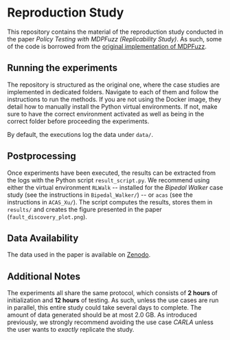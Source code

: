 # Reproduction Study

This repository contains the material of the reproduction study conducted in the paper *Policy Testing with MDPFuzz (Replicability Study)*.
As such, some of the code is borrowed from the [original implementation of MDPFuzz](https://github.com/Qi-Pang/MDPFuzz).

## Running the experiments

The repository is structured as the original one, where the case studies are implemented in dedicated folders.
Navigate to each of them and follow the instructions to run the methods.
If you are not using the Docker image, they detail how to manually install the Python virtual environments.
If not, make sure to have the correct environment activated as well as being in the correct folder before proceeding the experiments.
<!-- We had to make changes in the original code and updated the README files accordingly.
Nevertheless, we kept the original instructions (`ORIGINAL_README.md`). -->
By default, the executions log the data under `data/`.

## Postprocessing

Once experiments have been executed, the results can be extracted from the logs with the Python script `result_script.py`.
We recommend using either the virtual environment `RLWalk` -- installed for the *Bipedal Walker* case study (see the instructions in `Bipedal_Walker/`) -- or `acas` (see the instructions in `ACAS_Xu/`).
The script computes the results, stores them in `results/` and creates the figure presented in the paper (`fault_discovery_plot.png`).

## Data Availability

The data used in the paper is available on [Zenodo](https://zenodo.org/records/10910437).

## Additional Notes

The experiments all share the same protocol, which consists of **2 hours** of initialization and **12 hours** of testing.
As such, unless the use cases are run in parallel, this entire study could take several days to complete.
The amount of data generated should be at most 2.0 GB.
As introduced previously, we strongly recommend avoiding the use case *CARLA* unless the user wants to *exactly* replicate the study.